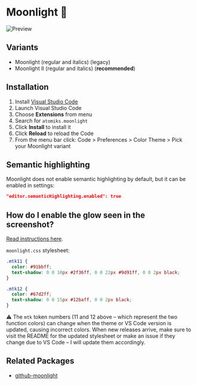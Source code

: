 # Moonlight 🌌

<img src="https://github.com/atomiks/moonlight-vscode-theme/raw/master/preview.png" alt="Preview">

## Variants

- Moonlight (regular and italics) (legacy)
- Moonlight II (regular and italics) (**recommended**)

## Installation

1.  Install [Visual Studio Code](https://code.visualstudio.com/)
2.  Launch Visual Studio Code
3.  Choose **Extensions** from menu
4.  Search for `atomiks.moonlight`
5.  Click **Install** to install it
6.  Click **Reload** to reload the Code
7.  From the menu bar click: Code > Preferences > Color Theme > Pick your Moonlight variant

## Semantic highlighting

Moonlight does not enable semantic highlighting by default, but it can be enabled in settings:

```json
"editor.semanticHighlighting.enabled": true
```

## How do I enable the glow seen in the screenshot?

[Read instructions here](https://github.com/robb0wen/synthwave-vscode/blob/ec7e97eba96febbcf069256a6513ecedd0b187ae/README.md#to-enable-the-glow).

`moonlight.css` stylesheet:

```css
.mtk11 {
  color: #91bbff;
  text-shadow: 0 0 10px #2f36ff, 0 0 22px #9d91ff, 0 0 2px black;
}

.mtk12 {
  color: #67d2ff;
  text-shadow: 0 0 15px #12baff, 0 0 2px black;
}
```

⚠️ The `mtk` token numbers (11 and 12 above – which represent the two function colors) can change when the theme or VS Code version is updated, causing incorrect colors. When new releases arrive, make sure to visit the README for the updated stylesheet or make an issue if they change due to VS Code – I will update them accordingly.

## Related Packages

- [github-moonlight](https://github.com/Brettm12345/github-moonlight)

